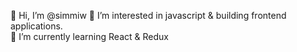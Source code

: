 👋 Hi, I’m @simmiw
👀 I’m interested in javascript & building frontend applications.  
🌱 I’m currently learning React & Redux

<!---
simmiw/simmiw is a ✨ special ✨ repository because its `README.md` (this file) appears on your GitHub profile.
You can click the Preview link to take a look at your changes.
--->
